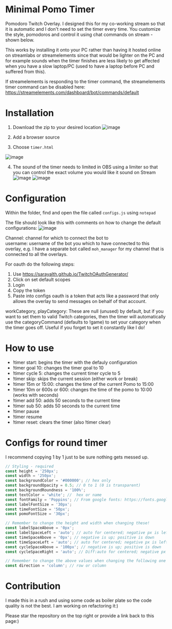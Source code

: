 # Minimal Pomo Timer

Pomodoro Twitch Overlay. I designed this for my co-working stream so that it is automatic and I don't need to set the timer every time. You customize the style, pomodoros and control it using chat commands on stream - shown below.

This works by installing it onto your PC rather than having it hosted online on streamlabs or streamelements since that would be lighter on the PC and for example sounds when the timer finishes are less likely to get affected when you have a slow laptop/PC (used to have a laptop before PC and suffered from this).

If streamelements is responding to the timer command, the streamelements timer command can be disabled here: https://streamelements.com/dashboard/bot/commands/default

# Installation

1. Download the zip to your desired location
   ![image](https://user-images.githubusercontent.com/35163331/165662709-b55ff46a-9df3-443f-b1f4-b741dd322430.png)

2. Add a browser source
3. Choose `timer.html`

![image](https://user-images.githubusercontent.com/35163331/165658964-4ee3c16b-e151-4749-a2ec-2a0110f899e7.png)

4. The sound of the timer needs to limited in OBS using a limiter so that you can control the exact volume you would like it sound on Stream
   ![image](https://user-images.githubusercontent.com/35163331/165692767-5e523627-43e0-4ae5-88b6-7fd76c894a23.png)
   ![image](https://user-images.githubusercontent.com/35163331/165692832-f7d1ac58-e0a3-4f7b-8356-2c07493ed806.png)

# Configuration

Within the folder, find and open the file called `configs.js` using `notepad`

The file should look like this with comments on how to change the default configurations:
![image](https://user-images.githubusercontent.com/35163331/165657486-a4660bdf-41e9-4baa-99a4-9aba595e6df6.png)

Channel: channel for which to connect the bot to<BR>
username: username of the bot you which to have connected to this overlay, e.g. I have a separate bot called `moh_manager` for my channel that is connected to all the overlays.

For oauth do the following steps:

1. Use https://sarayalth.github.io/TwitchOAuthGenerator/
2. Click on set default scopes
3. Login
4. Copy the token 
5. Paste into configs
oauth is a token that acts like a password that only allows the overlay to send messages on behalf of that account.

workCategory, playCategory: These are null (unused) by default, but if you want to set them to valid Twitch categories,
then the timer will automatically use the categoryCommand (defaults to !game) to set your category when the timer goes off.
Useful if you forget to set it constantly like I do!

# How to use

- !timer start: begins the timer with the defauly configuration
- !timer goal 10: changes the timer goal to 10
- !timer cycle 5: changes the current timer cycle to 5
- !timer skip: skips the current session (either work or break)
- !timer 15m or 15:00: changes the time of the current Pomo to 15:00
- !timer 10m or 600s or 600: changes the time of the pomo to 10:00 (works with seconds)
- !timer add 50: adds 50 seconds to the current time
- !timer sub 50: adds 50 seconds to the current time
- !timer pause
- !timer resume
- !timer reset: clears the timer (also !timer clear)

# Configs for round timer

I recommend copying 1 by 1 just to be sure nothing gets messed up.

```javascript
// Styling - required
const height = '250px';
const width = '250px';
const backgroundColor = '#000000'; // hex only
const backgroundOpacity = 0.5; // 0 to 1 (0 is transparent)
const backgroundRoundness = '100%';
const textColor = 'white'; //  hex or name
const fontFamily = 'Poppins'; // From google fonts: https://fonts.google.com
const labelFontSize = '30px';
const timeFontSize = '50px';
const pomoFontSize = '30px';

// Remember to change the height and width when changing these!
const labelSpaceAbove = '0px';
const labelSpaceLeft = 'auto'; // auto for centered; negative px is left; positive px is right
const timeSpaceAbove = '0px'; // negative is up; positive is down
const timeSpaceLeft = 'auto'; // auto for centered; negative px is left; positive px is right
const cycleSpaceAbove = '100px'; // negative is up; positive is down
const cycleSpaceRight = 'auto'; // Diff:auto for centered; negative px is right; positive px is left

// Remember to change the above values when changing the following one
const direction = 'column'; // row or column
```

# Contribution

I made this in a rush and using some code as boiler plate so the code quality is not the best. I am working on refactoring it:)

Please star the repository on the top right or provide a link back to this page:)
